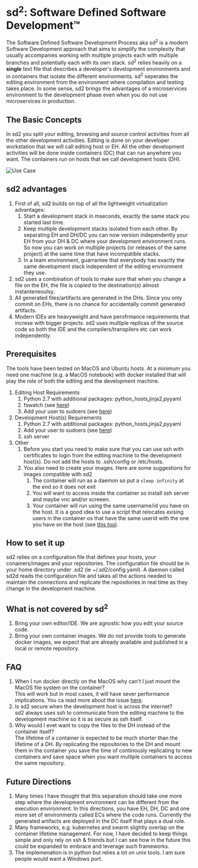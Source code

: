 # sd<sup>2</sup>: Software Defined Software Development™
The Software Defined Software Development Process aka sd<sup>2</sup> is 
a modern Software Development approach that aims to simplify the 
complexity that usually accompanies working with multiple projects 
each with multiple branches and potentially each with its own
stack. sd<sup>2</sup> relies heavily on a **single** text 
file that describes a developer's development environments and in containers 
that isolate the different environments. sd<sup>2</sup> seperates the editing 
environment from the environment where compilation and testing takes place. 
In some sense, sd2 brings the advantages of a microservices environment to 
the development phase even when you do not use microservices in production.

## The Basic Concepts
In sd2 you split your editing, browsing and source control activities from all 
the other development activities. Editing is done on your developer 
workstation that we will call editing host or EH. All the other development 
activities will be done inside containers (DC) that can run anywhere you want. 
The containers run on hosts that we call development hosts (DH).

![Use Case](https://docs.google.com/drawings/d/1uO3umvqVMIM2HnrXJwRAgAX2UWRYNVqEKDTNggXlEIc/pub?w=960&h=720)

## sd2 advantages
1. First of all, sd2 builds on top of all the lightweight virtualization advantages:
    1. Start a development stack in mseconds, exactly the same stack you started last time.
    1. Keep multiple development stacks isolated from each other. 
    By separating EH and DH/DC you can now version independently your 
    EH from your DH & DC where your development environment runs. 
    So now you can work on multiple projects (or releases of the same project) 
    at the same time that have incompatible stacks.
    1. In a team environment, guarrantee that everybody has exactly the 
    same development stack independent of the editing environment they use.
1. sd2 uses a combination of tools to make sure that when you change a file on the EH, the file is copied to the destination(s) almost instanteneoulsy.
1. All generated files/artifacts are generated in the DHs. Since you only commit on EHs, there is no chance for accidentally commit generated artifacts.
1. Modern IDEs are heavyweight and have perofrmance requirements that increse with bigger projects. sd2 uses multiple replicas of the source code so both the IDE and the compilers/transpilers etc can work independently.

## Prerequisites
The tools have been tested on MacOS and Ubuntu hosts. At a minimum you 
need one machine (e.g. a MacOS notebook) with docker installed that will
 play the role of both the editing and the development machine.

1. Editing Host Requirements
   1. Python 2.7 with additional packages: python_hosts,jinja2,pyyaml
   1. fswatch (see [here](http://stackoverflow.com/questions/1515730/is-there-a-command-like-watch-or-inotifywait-on-the-mac))
   1. Add your user to sudoers (see [here](https://askubuntu.com/questions/168461/how-do-i-sudo-without-having-to-enter-my-password))
1. Development Host(s) Requirements
   1. Python 2.7 with additional packages: python_hosts,jinja2,pyyaml
   1. Add your user to sudoers (see [here](https://askubuntu.com/questions/168461/how-do-i-sudo-without-having-to-enter-my-password))
   1. ssh server
1. Other
   1. Before you start you need to make sure that you can use ssh with certificates to login from the editing machine to the development host(s). Do not add the hosts to .ssh/config or /etc/hosts.
   1. You also need to create your images. Here are some suggestions for images compatible with sd2
       1. The container will run as a daemon so put a `sleep infinity` at the end so it does not exit
       1. You will want to access inside the container so install ssh server and maybe vnc and/or screeen.
       1. Your container will run using the same username/id you have on the host. It is a good idea to use a script that relocates exising users in the container os that have the same userid with the one you have on the host (see [this tool](https://github.com/schmidigital/permission-fix/blob/master/tools/permission_fix).
       
## How to set it up
sd2 relies on a configuration file that defines your hosts, your conainers/images and your repositories. The configuration file should be in your home directory under .sd2 (ie ~/.sd2/config.yaml). A daemon called sd2d reads the configuration file and takes all the actions needed to maintain the connections and replicate the repositories in real time as they change in the development machine.

## What is not covered by sd<sup>2</sup>

1. Bring your own editor/IDE. We are agnostic how you edit your source code.
1. Bring your own container images. We do not provide tools to generate
 docker images, we expect that are already available and published in 
 a local or remote repository.
 
 ## FAQ
 1. When I run docker directly on the MacOS why can't I just mount the MacOS file system on the container?  
 This will work but in most cases, it will have sever performance implications. You ca read more about the issue [here](https://forums.docker.com/t/file-access-in-mounted-volumes-extremely-slow-cpu-bound/8076/174).
 1. Is sd2 secure when the development host is across the internet?  
 sd2 always uses ssh to communicate from the editing machine to the development machine so it is as secure as ssh itself.
 1. Why would I evet want to copy the files to the DH instead of the container itself?  
 The lifetime of a container is expected to be much shorter than the lifetime of a DH. 
 By replicating the repositories to the DH and mount them in the container you save the 
 time of continously replicating to new containers and save space when you want 
 multiple containers to access the same repository.
 
 ## Future Directions
 
 1. Many times I have thought that this separation should take one more step
 where the development environment can be different from the execution environment.
 In this directions, you have EH, DH, DC and one more set of environments called ECs 
 where the code runs. Currently the generated artifacts are deployed in 
 the DC itself that plays a dual role.
 1. Many frameworks, e.g. kubernetes and swarm slightly overlap on the container
 lifetime management. For now, I have decided to keep things simple and only rely
 on ssh & friends but I can see how in the future this could be expanded to embrace
 and leverage such frameworks.
 1. The implemenation is in python but relies a lot on unix tools. I am sure people would want a Windows port.
